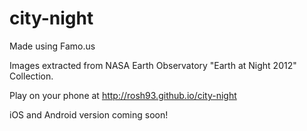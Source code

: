 city-night
==========


Made using Famo.us

Images extracted from NASA Earth Observatory "Earth at Night 2012" Collection.

Play on your phone at http://rosh93.github.io/city-night

iOS and Android version coming soon!